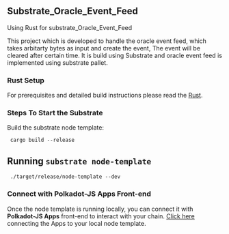 ## Substrate_Oracle_Event_Feed

Using Rust for substrate_Oracle_Event_Feed

This project which is developed to handle the oracle event feed, which takes arbitarty bytes as input and create the event, The event will be cleared after certain time. It is build using Substrate and oracle event feed is implemented using substrate pallet.

### Rust Setup

For prerequisites and detailed build instructions please read the [Rust](./docs/rust-setup.md).

### Steps To Start the Substrate

Build the substrate node template:

```shell
 cargo build --release
```
## Running `substrate node-template`

```shell
 ./target/release/node-template --dev
```

### Connect with Polkadot-JS Apps Front-end

Once the node template is running locally, you can connect it with **Polkadot-JS Apps** front-end
to interact with your chain.
[Click here](https://polkadot.js.org/apps/#/explorer?rpc=ws://localhost:9944) connecting the Apps to your local node template.


 
